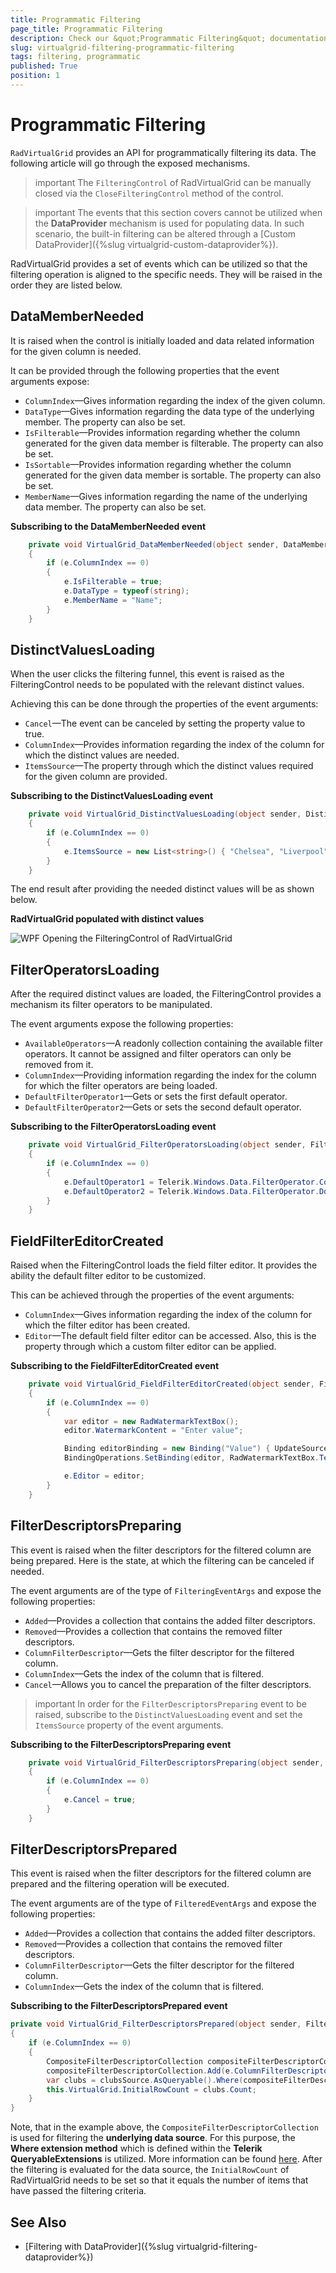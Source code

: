 ```yaml
---
title: Programmatic Filtering
page_title: Programmatic Filtering
description: Check our &quot;Programmatic Filtering&quot; documentation article for the RadVirtualGrid {{ site.framework_name }} control.
slug: virtualgrid-filtering-programmatic-filtering
tags: filtering, programmatic
published: True
position: 1
---
```


# Programmatic Filtering

`RadVirtualGrid` provides an API for programmatically filtering its data. The following article will go through the exposed mechanisms.

>important The `FilteringControl` of RadVirtualGrid can be manually closed via the `CloseFilteringControl` method of the control.

>important The events that this section covers cannot be utilized when the __DataProvider__ mechanism is used for populating data. In such scenario, the built-in filtering can be altered through a [Custom DataProvider]({%slug virtualgrid-custom-dataprovider%}).

RadVirtualGrid provides a set of events which can be utilized so that the filtering operation is aligned to the specific needs. They will be raised in the order they are listed below.

## DataMemberNeeded

It is raised when the control is initially loaded and data related information for the given column is needed. 

It can be provided through the following properties that the event arguments expose:

* `ColumnIndex`&mdash;Gives information regarding the index of the given column.
* `DataType`&mdash;Gives information regarding the data type of the underlying member. The property can also be set.
* `IsFilterable`&mdash;Provides information regarding whether the column generated for the given data member is filterable. The property can also be set.
* `IsSortable`&mdash;Provides information regarding whether the column generated for the given data member is sortable. The property can also be set.
* `MemberName`&mdash;Gives information regarding the name of the underlying data member. The property can also be set.

__Subscribing to the DataMemberNeeded event__
```C#
	private void VirtualGrid_DataMemberNeeded(object sender, DataMemberEventArgs e)
    {
        if (e.ColumnIndex == 0)
        {
            e.IsFilterable = true;
            e.DataType = typeof(string);
            e.MemberName = "Name";
        }
    }
```

## DistinctValuesLoading

When the user clicks the filtering funnel, this event is raised as the FilteringControl needs to be populated with the relevant distinct values.

Achieving this can be done through the properties of the event arguments:

* `Cancel`&mdash;The event can be canceled by setting the property value to true.
* `ColumnIndex`&mdash;Provides information regarding the index of the column for which the distinct values are needed.
* `ItemsSource`&mdash;The property through which the distinct values required for the given column are provided.

__Subscribing to the DistinctValuesLoading event__
```C#
	private void VirtualGrid_DistinctValuesLoading(object sender, DistinctValuesLoadingEventArgs e)
    {
        if (e.ColumnIndex == 0)
        {
            e.ItemsSource = new List<string>() { "Chelsea", "Liverpool", "Arsenal" };
        }
    }
```

The end result after providing the needed distinct values will be as shown below.

__RadVirtualGrid populated with distinct values__

![WPF Opening the FilteringControl of RadVirtualGrid](images/RadVirtualGrid_Programmatic_Filtering_02.png)

## FilterOperatorsLoading

After the required distinct values are loaded, the FilteringControl provides a mechanism its filter operators to be manipulated.

The event arguments expose the following properties:

* `AvailableOperators`&mdash;A readonly collection containing the available filter operators. It cannot be assigned and filter operators can only be removed from it.
* `ColumnIndex`&mdash;Providing information regarding the index for the column for which the filter operators are being loaded.
* `DefaultFilterOperator1`&mdash;Gets or sets the first default operator.
* `DefaultFilterOperator2`&mdash;Gets or sets the second default operator.

__Subscribing to the FilterOperatorsLoading event__
```C#
	private void VirtualGrid_FilterOperatorsLoading(object sender, FilterOperatorsLoadingEventArgs e)
    {
        if (e.ColumnIndex == 0)
        {
            e.DefaultOperator1 = Telerik.Windows.Data.FilterOperator.Contains;
            e.DefaultOperator2 = Telerik.Windows.Data.FilterOperator.DoesNotContain;
        }
    }
```

## FieldFilterEditorCreated

Raised when the FilteringControl loads the field filter editor. It provides the ability the default filter editor to be customized.

This can be achieved through the properties of the event arguments:

* `ColumnIndex`&mdash;Gives information regarding the index of the column for which the filter editor has been created.
* `Editor`&mdash;The default field filter editor can be accessed. Also, this is the property through which a custom filter editor can be applied.

__Subscribing to the FieldFilterEditorCreated event__
```C#
	private void VirtualGrid_FieldFilterEditorCreated(object sender, FieldFilterEditorCreatedEventArgs e)
    {
        if (e.ColumnIndex == 0)
        {
            var editor = new RadWatermarkTextBox();
            editor.WatermarkContent = "Enter value";

            Binding editorBinding = new Binding("Value") { UpdateSourceTrigger = UpdateSourceTrigger.PropertyChanged};
            BindingOperations.SetBinding(editor, RadWatermarkTextBox.TextProperty, editorBinding);

            e.Editor = editor;
        }
    }
```

## FilterDescriptorsPreparing

This event is raised when the filter descriptors for the filtered column are being prepared. Here is the state, at which the filtering can be canceled if needed.

The event arguments are of the type of `FilteringEventArgs` and expose the following properties:

* `Added`&mdash;Provides a collection that contains the added filter descriptors.
* `Removed`&mdash;Provides a collection that contains the removed filter descriptors.
* `ColumnFilterDescriptor`&mdash;Gets the filter descriptor for the filtered column.
* `ColumnIndex`&mdash;Gets the index of the column that is filtered.
* `Cancel`&mdash;Allows you to cancel the preparation of the filter descriptors.

>important In order for the `FilterDescriptorsPreparing` event to be raised, subscribe to the `DistinctValuesLoading` event and set the `ItemsSource` property of the event arguments.

__Subscribing to the FilterDescriptorsPreparing event__
```C#
    private void VirtualGrid_FilterDescriptorsPreparing(object sender, Telerik.Windows.Controls.VirtualGrid.FilteringEventArgs e)
    {
        if (e.ColumnIndex == 0)
        {
            e.Cancel = true;
        }
    }
```

## FilterDescriptorsPrepared

This event is raised when the filter descriptors for the filtered column are prepared and the filtering operation will be executed.

The event arguments are of the type of `FilteredEventArgs` and expose the following properties:

* `Added`&mdash;Provides a collection that contains the added filter descriptors.
* `Removed`&mdash;Provides a collection that contains the removed filter descriptors.
* `ColumnFilterDescriptor`&mdash;Gets the filter descriptor for the filtered column.
* `ColumnIndex`&mdash;Gets the index of the column that is filtered.

__Subscribing to the FilterDescriptorsPrepared event__
```C#
private void VirtualGrid_FilterDescriptorsPrepared(object sender, FilteredEventArgs e) 
{ 
    if (e.ColumnIndex == 0) 
    { 
        CompositeFilterDescriptorCollection compositeFilterDescriptorCollection = new CompositeFilterDescriptorCollection(); 
        compositeFilterDescriptorCollection.Add(e.ColumnFilterDescriptor); 
        var clubs = clubsSource.AsQueryable().Where(compositeFilterDescriptorCollection).ToIList(); 
        this.VirtualGrid.InitialRowCount = clubs.Count; 
    } 
} 
```

Note, that in the example above, the `CompositeFilterDescriptorCollection` is used for filtering the __underlying data source__. For this purpose, the __Where extension method__ which is defined within the __Telerik QueryableExtensions__ is utilized. More information can be found [here](https://docs.telerik.com/devtools/wpf/api/telerik.windows.data.queryableextensions#Telerik_Windows_Data_QueryableExtensions_Where_System_Linq_IQueryable_Telerik_Windows_Data_CompositeFilterDescriptorCollection_). After the filtering is evaluated for the data source, the `InitialRowCount` of RadVirtualGrid needs to be set so that it equals the number of items that have passed the filtering criteria.

## See Also

* [Filtering with DataProvider]({%slug virtualgrid-filtering-dataprovider%})